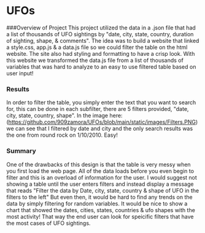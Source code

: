 # UFOs

###Overview of Project
This project utilized the data in a .json file that had a list of thousands of UFO sightings by "date, city, state, country, duration of sighting, shape, & comments". The idea was to build a website that linked a style.css, app.js & a data.js file so we could filter the table on the html website. The site also had styling and formatting to have a crisp look. With this website we transformed the data.js file from a list of thousands of variables that was hard to analyze to an easy to use filtered table based on user input!


### Results
In order to filter the table, you simply enter the text that you want to search for, this can be done in each subfilter, there are 5 filters provided, "date, city, state, country, shape". In the image here: (https://github.com/909zamora/UFOs/blob/main/static/images/Filters.PNG) we can see that I filtered by date and city and the only search results was the one from round rock on 1/10/2010. Easy!


### Summary
One of the drawbacks of this design is that the table is very messy when you first load the web page. All of the data loads before you even begin to filter and this is an overload of information for the user. I would suggest not showing a table until the user enters filters and instead display a message that reads "Filter the data by Date, city, state, country & shape of UFO in the filters to the left" But even then, it would be hard to find any trends on the data by simply filtering for random variables. It would be nice to show a chart that showed the dates, cities, states, countries & ufo shapes with the most activity! That way the end user can look for speicific filters that have the most cases of UFO sightings. 


